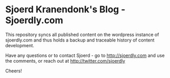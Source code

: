 # Sjoerd Kranendonk's Blog  - Sjoerdly.com
This repository syncs all published content on the wordpress instance of sjoerdly.com and thus holds a backup and traceable history of content development.

Have any questions or to contact Sjoerd - go to http://sjoerdly.com and use the comments, or reach out at http://twitter.com/sjoerdly

Cheers!

